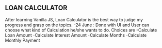 ## LOAN CALCULATOR

After learning Vanilla JS, Loan Calculator is the best way to judge my progress and grasp on the topics.
 -24 June : Done with UI and User can choose what kind of Calculation he/she wants to do. Choices are
  -Calculate Loan Amount
  -Calculate Interest Amount
  -Calculate Months
  -Calculate Monthly Payment

